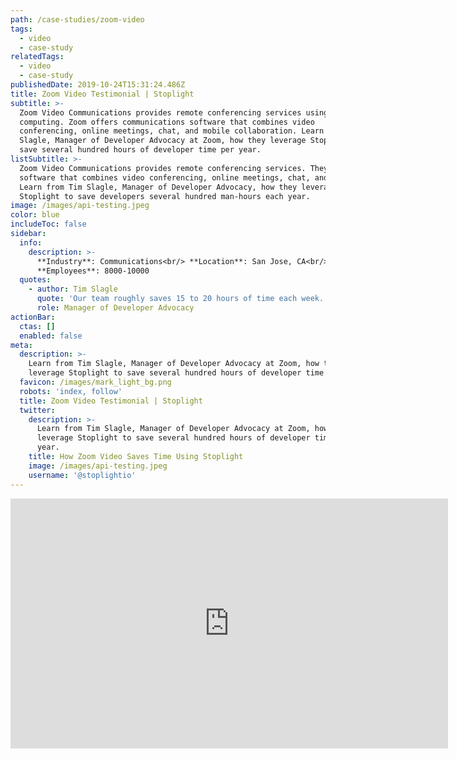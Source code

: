 ```yaml
---
path: /case-studies/zoom-video
tags:
  - video
  - case-study
relatedTags:
  - video
  - case-study
publishedDate: 2019-10-24T15:31:24.486Z
title: Zoom Video Testimonial | Stoplight
subtitle: >-
  Zoom Video Communications provides remote conferencing services using cloud
  computing. Zoom offers communications software that combines video
  conferencing, online meetings, chat, and mobile collaboration. Learn from Tim
  Slagle, Manager of Developer Advocacy at Zoom, how they leverage Stoplight to
  save several hundred hours of developer time per year. 
listSubtitle: >-
  Zoom Video Communications provides remote conferencing services. They offer
  software that combines video conferencing, online meetings, chat, and mobile.
  Learn from Tim Slagle, Manager of Developer Advocacy, how they leverage
  Stoplight to save developers several hundred man-hours each year. 
image: /images/api-testing.jpeg
color: blue
includeToc: false
sidebar:
  info:
    description: >-
      **Industry**: Communications<br/> **Location**: San Jose, CA<br/>
      **Employees**: 8000-10000
  quotes:
    - author: Tim Slagle
      quote: 'Our team roughly saves 15 to 20 hours of time each week. '
      role: Manager of Developer Advocacy
actionBar:
  ctas: []
  enabled: false
meta:
  description: >-
    Learn from Tim Slagle, Manager of Developer Advocacy at Zoom, how they
    leverage Stoplight to save several hundred hours of developer time per year.
  favicon: /images/mark_light_bg.png
  robots: 'index, follow'
  title: Zoom Video Testimonial | Stoplight
  twitter:
    description: >-
      Learn from Tim Slagle, Manager of Developer Advocacy at Zoom, how they
      leverage Stoplight to save several hundred hours of developer time per
      year.
    title: How Zoom Video Saves Time Using Stoplight
    image: /images/api-testing.jpeg
    username: '@stoplightio'
---
```

<style>.markdown-body { max-width: 50% !important; } </style><iframe width="700" height="400" src="https://www.youtube.com/embed/jLRDAYRKqTg" frameborder="0" allow="accelerometer; autoplay; encrypted-media; gyroscope; picture-in-picture" allowfullscreen></iframe>
